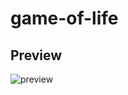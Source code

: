 # game-of-life

## Preview

![preview](https://github.com/user-attachments/assets/896c77d4-0909-4955-a614-4aea1901a0a6)
